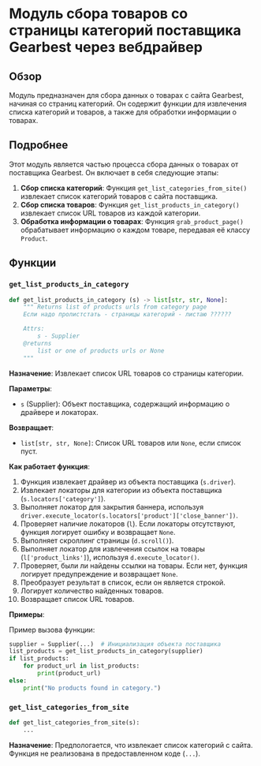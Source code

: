 # Модуль сбора товаров со страницы категорий поставщика Gearbest через вебдрайвер

## Обзор

Модуль предназначен для сбора данных о товарах с сайта Gearbest, начиная со страниц категорий. Он содержит функции для извлечения списка категорий и товаров, а также для обработки информации о товарах.

## Подробнее

Этот модуль является частью процесса сбора данных о товарах от поставщика Gearbest. Он включает в себя следующие этапы:

1.  **Сбор списка категорий**: Функция `get_list_categories_from_site()` извлекает список категорий товаров с сайта поставщика.
2.  **Сбор списка товаров**: Функция `get_list_products_in_category()` извлекает список URL товаров из каждой категории.
3.  **Обработка информации о товарах**: Функция `grab_product_page()` обрабатывает информацию о каждом товаре, передавая её классу `Product`.

## Функции

### `get_list_products_in_category`

```python
def get_list_products_in_category (s) -> list[str, str, None]:
    """ Returns list of products urls from category page
    Если надо пролистстать - страницы категорий - листаю ??????

    Attrs:
        s - Supplier
    @returns
        list or one of products urls or None
    """
```

**Назначение**: Извлекает список URL товаров со страницы категории.

**Параметры**:

*   `s` (Supplier): Объект поставщика, содержащий информацию о драйвере и локаторах.

**Возвращает**:

*   `list[str, str, None]`: Список URL товаров или `None`, если список пуст.

**Как работает функция**:

1.  Функция извлекает драйвер из объекта поставщика (`s.driver`).
2.  Извлекает локаторы для категории из объекта поставщика (`s.locators['category']`).
3.  Выполняет локатор для закрытия баннера, используя `driver.execute_locator(s.locators['product']['close_banner'])`.
4.  Проверяет наличие локаторов (`l`). Если локаторы отсутствуют, функция логирует ошибку и возвращает `None`.
5.  Выполняет скроллинг страницы (`d.scroll()`).
6.  Выполняет локатор для извлечения ссылок на товары (`l['product_links']`), используя `d.execute_locator()`.
7.  Проверяет, были ли найдены ссылки на товары. Если нет, функция логирует предупреждение и возвращает `None`.
8.  Преобразует результат в список, если он является строкой.
9.  Логирует количество найденных товаров.
10. Возвращает список URL товаров.

**Примеры**:

Пример вызова функции:

```python
supplier = Supplier(...)  # Инициализация объекта поставщика
list_products = get_list_products_in_category(supplier)
if list_products:
    for product_url in list_products:
        print(product_url)
else:
    print("No products found in category.")
```

### `get_list_categories_from_site`

```python
def get_list_categories_from_site(s):
    ...
```

**Назначение**: Предпологается, что извлекает список категорий с сайта. 
Функция не реализована в предоставленном коде (`...`).